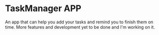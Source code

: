 # TaskManager APP

An app that can help you add your tasks and remind you to finish them on time. More features and development yet to be done and I'm working on it.
